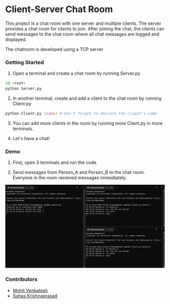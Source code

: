 # Client-Server Chat Room

This project is a chat room with one server and multiple clients. The server provides a
chat room for clients to join. After joining the chat, the clients can send messages to the chat
room where all chat messages are logged and displayed.

The chatroom is developed using a TCP server 

### Getting Started

1. Open a terminal and create a chat room by running Server.py
``` bash
cd <root>
python Server.py
```

2. In another terminal, create and add a client to the chat room by running Client.py
``` bash
python Client.py [name] # Don't forget to declare the client's name
```

3. You can add more clients in the room by running more Client.py in more terminals.

4. Let's have a chat!

### Demo

1. First, open 3 terminals and run the code.

2. Send messages from Person_A and Person_B to the chat room. Everyone in the room received messages immediately.

![3 terminals](Chatroom-Demo.png)

### Contributors

* [Mohit Venkatesh](#)
* [Suhas Krishnaprasad](#)
